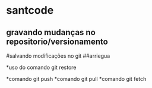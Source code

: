 # santcode
## gravando mudanças no repositorio/versionamento

#salvando modificações no git
##arriegua

*uso do comando git restore

*comando git push
*comando git pull
*comando git fetch
